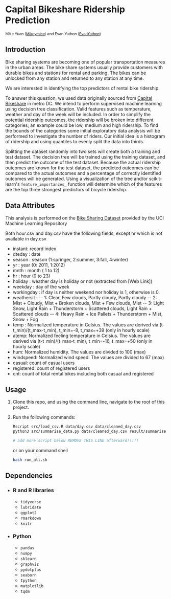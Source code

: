# Capital Bikeshare Ridership Prediction

<sup>Mike Yuan ([Mikeymice](https://github.com/Mikeymice)) and Evan Yathon ([EvanYathon](https://github.com/EvanYathon)) </sup>

## Introduction

Bike sharing systems are becoming one of popular transportation measures in the urban areas. The bike share systems usually provide customers with durable bikes and stations for rental and parking. The bikes can be unlocked from any station and returned to any station at any time.

We are interested in identifying the top predictors of rental bike ridership.

To answer this question, we used data originally sourced from [Capital Bikeshare](https://www.capitalbikeshare.com) in metro DC. We intend to perform supervised machine learning using decision tree classification.  Valid features such as temperature, weather and day of the week will be included.  In order to simplify the potential ridership outcomes, the ridership will be broken into different categories; an example could be low, medium and high ridership.  To find the bounds of the categories some initial exploratory data analysis will be performed to investigate the number of riders.  Our initial idea is a histogram of ridership and using quantiles to evenly split the data into thirds.

Splitting the dataset randomly into two sets will create both a training and test dataset.  The decision tree will be trained using the training dataset, and then predict the outcome of the test dataset.  Because the actual ridership outcomes are known for the test dataset, the predicted outcomes can be compared to the actual outcomes and a percentage of correctly identified outcomes will be generated.  Using a visualization of the tree and/or scikit-learn's `feature_importances_` function will determine which of the features are the top three strongest predictors of bicycle ridership.

## Data Attributes

This analysis is performed on the [Bike Sharing Dataset](https://archive.ics.uci.edu/ml/datasets/Bike+Sharing+Dataset) provided by the UCI Machine Learning Repository

Both hour.csv and day.csv have the following fields, except hr which is not available in day.csv

-   instant: record index
-   dteday : date
-   season : season (1:springer, 2:summer, 3:fall, 4:winter)
-   yr : year (0: 2011, 1:2012)
-   mnth : month ( 1 to 12)
-   hr : hour (0 to 23)
-   holiday : weather day is holiday or not (extracted from [Web Link])
-   weekday : day of the week
-   workingday : if day is neither weekend nor holiday is 1, otherwise is 0.
-   weathersit :
    \--   1: Clear, Few clouds, Partly cloudy, Partly cloudy
    \--   2: Mist + Cloudy, Mist + Broken clouds, Mist + Few clouds, Mist
    \--   3: Light Snow, Light Rain + Thunderstorm + Scattered clouds, Light Rain + Scattered clouds
    \--   4: Heavy Rain + Ice Pallets + Thunderstorm + Mist, Snow + Fog
-   temp : Normalized temperature in Celsius. The values are derived via (t-t_min)/(t_max-t_min), t_min=-8, t_max=+39 (only in hourly scale)
-   atemp: Normalized feeling temperature in Celsius. The values are derived via (t-t_min)/(t_max-t_min), t_min=-16, t_max=+50 (only in hourly scale)
-   hum: Normalized humidity. The values are divided to 100 (max)
-   windspeed: Normalized wind speed. The values are divided to 67 (max)
-   casual: count of casual users
-   registered: count of registered users
-   cnt: count of total rental bikes including both casual and registered

## Usage

1.  Clone this repo, and using the command line, navigate to the root of this project.
2.  Run the following commands:

    ```sh
    Rscript src/load_csv.R data/day.csv data/cleaned_day.csv
    python3 src/summarise_data.py data/cleaned_day.csv result/summarised_data.csv img/accuracy.png img/dtree.png

    # add more script below REMOVE THIS LINE afterward!!!!!
    ```

    or on your command shell

    ```sh
    bash run_all.sh
    ```

## Dependencies

-   ### R and R libraries
    -   `tidyverse`
    -   `lubridate`
    -   `ggplot2`
    -   `rmarkdown`
    -   `knitr`
-   ### Python
    -   `pandas`
    -   `numpy`
    -   `sklearn`
    -   `graphviz`
    -   `pydotplus`
    -   `seaborn`
    -   `Ipython`
    -   `matplotlib`
    -   `tqdm`
